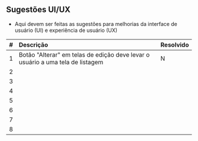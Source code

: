 ## Sugestões UI/UX ##

  * Aqui devem ser feitas as sugestões para melhorias da interface de usuário (UI) e experiência de usuário (UX)

| **#** | **Descrição** | **Resolvido** |
|:------|:----------------|:--------------|
| 1 | Botão "Alterar" em telas de edição deve levar o usuário a uma tela de listagem | N |
| 2 |  |  |
| 3 |  |  |
| 4 |  |  |
| 5 |  |  |
| 6 |  |  |
| 7 |  |  |
| 8 |  |  |